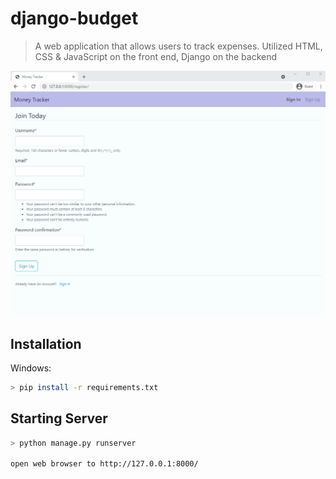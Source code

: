 # django-budget
> A web application that allows users to track expenses. Utilized HTML, CSS & JavaScript on the front end, Django on the backend

![](django-budget.gif)

## Installation

Windows:

```sh
> pip install -r requirements.txt
```

## Starting Server

```sh
> python manage.py runserver

open web browser to http://127.0.0.1:8000/
```
